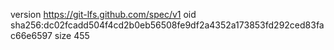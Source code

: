 version https://git-lfs.github.com/spec/v1
oid sha256:dc02fcadd504f4cd2b0eb56508fe9df2a4352a173853fd292ced83fac66e6597
size 455

